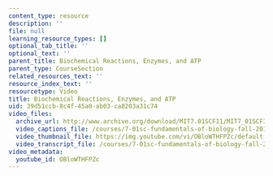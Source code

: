 ```yaml
---
content_type: resource
description: ''
file: null
learning_resource_types: []
optional_tab_title: ''
optional_text: ''
parent_title: Biochemical Reactions, Enzymes, and ATP
parent_type: CourseSection
related_resources_text: ''
resource_index_text: ''
resourcetype: Video
title: Biochemical Reactions, Enzymes, and ATP
uid: 39d51ccb-8c4f-45a0-ab03-ca8203a31c74
video_files:
  archive_url: http://www.archive.org/download/MIT7.01SCF11/MIT7_01SCF11_track15_300k.mp4
  video_captions_file: /courses/7-01sc-fundamentals-of-biology-fall-2011/b1a23d91af615e28a2bbe48cdb424ddb_OBloWTHFPZc.vtt
  video_thumbnail_file: https://img.youtube.com/vi/OBloWTHFPZc/default.jpg
  video_transcript_file: /courses/7-01sc-fundamentals-of-biology-fall-2011/5324a5f58707a3135a00c8f709600f9b_OBloWTHFPZc.pdf
video_metadata:
  youtube_id: OBloWTHFPZc
---
```

